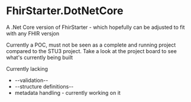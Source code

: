 # FhirStarter.DotNetCore
A .Net Core version of FhirStarter - which hopefully can be adjusted to fit with any FHIR versjon

Currently a POC, must not be seen as a complete and running project compared to the STU3 project. 
Take a look at the project board to see what's currently being built

Currently lacking
* --validation--
* --structure definitions--
* metadata handling - currently working on it
